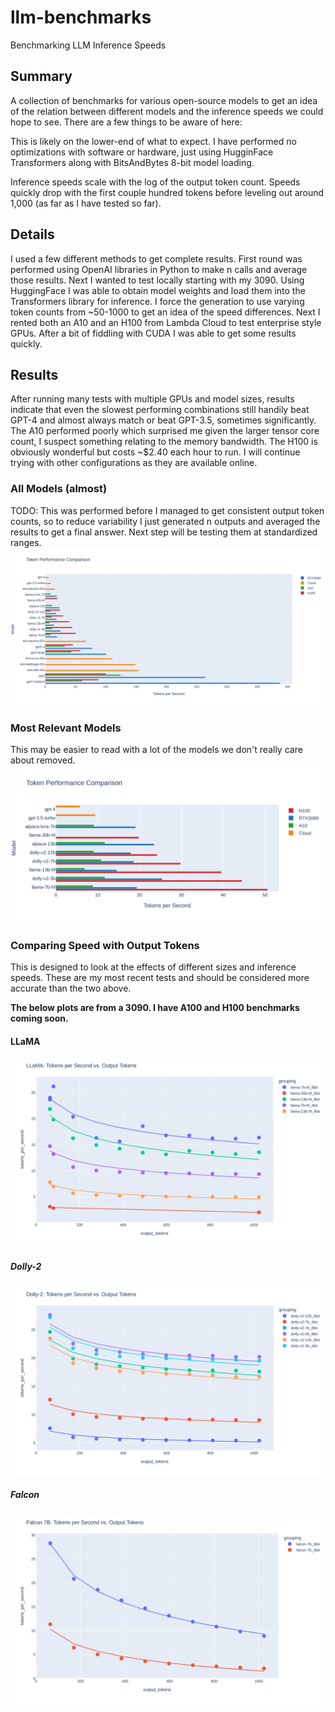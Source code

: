 # llm-benchmarks
Benchmarking LLM Inference Speeds

## Summary
A collection of benchmarks for various open-source models to get an idea of the relation between different models and the inference speeds we could hope to see. There are a few things to be aware of here:

This is likely on the lower-end of what to expect. I have performed no optimizations with software or hardware, just using HugginFace Transformers along with BitsAndBytes 8-bit model loading.

Inference speeds scale with the log of the output token count. Speeds quickly drop with the first couple hundred tokens before leveling out around 1,000 (as far as I have tested so far).

## Details
I used a few different methods to get complete results. First round was performed using OpenAI libraries in Python to make n calls and average those results. Next I wanted to test locally starting with my 3090. Using HuggingFace I was able to obtain model weights and load them into the Transformers library for inference. I force the generation to use varying token counts from ~50-1000 to get an idea of the speed differences. Next I rented both an A10 and an H100 from Lambda Cloud to test enterprise style GPUs. After a bit of fiddling with CUDA I was able to get some results quickly.

## Results
After running many tests with multiple GPUs and model sizes, results indicate that even the slowest performing combinations still handily beat GPT-4 and almost always match or beat GPT-3.5, sometimes significantly. The A10 performed poorly which surprised me given the larger tensor core count, I suspect something relating to the memory bandwidth. The H100 is obviously wonderful but costs ~$2.40 each hour to run. I will continue trying with other configurations as they are available online.

### All Models (almost)
TODO: This was performed before I managed to get consistent output token counts, so to reduce variability I just generated n outputs and averaged the results to get a final answer. Next step will be testing them at standardized ranges.
![All Models](https://github.com/cipher982/llm-benchmarks/blob/main/static/benchmarks_all_models.png?raw=true)

### Most Relevant Models
This may be easier to read with a lot of the models we don't really care about removed.
![Large Models](https://github.com/cipher982/llm-benchmarks/blob/main/static/benchmarks_large_models.png?raw=true)

### Comparing Speed with Output Tokens
This is designed to look at the effects of different sizes and inference speeds. These are my most recent tests and should be considered more accurate than the two above.

**The below plots are from a 3090. I have A100 and H100 benchmarks coming soon.**

#### LLaMA
![LLaMA Models](https://github.com/cipher982/llm-benchmarks/blob/main/static/llama_compare_size_and_quant_inference.png?raw=true)

##### Dolly-2
![Dolly2 Models](https://github.com/cipher982/llm-benchmarks/blob/main/static/dolly2_compare_size_and_quant_inference.png?raw=true)

##### Falcon
![Falcon Models](https://github.com/cipher982/llm-benchmarks/blob/main/static/falcon_compare_quantization_inference.png?raw=true)
